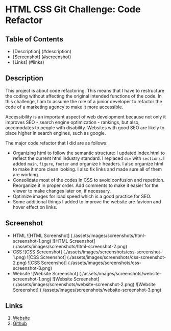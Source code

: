 # HTML CSS Git Challenge: Code Refactor


## Table of Contents

* [Description] (#description)
* [Screenshot] (#screenshot)
* [Links] (#links)

## Description
This project is about code refactoring. This means that I have to restructure the coding without affecting the original intended functions of the code. In this challenge, I am to assume the role of a junior developer to refactor the code of a marketing agency to make it more accessible. 

Accessibility is an important aspect of web development because not only it improves SEO - search engine optimization - rankings, but also, accomodates to people with disability. Websites with good SEO are likely to place higher in search engines, such as google. 

The major code refactor that I did are as follows:
* Organizing html to follow the semantic structure: I updated index.html to reflect the current html industry standard. I replaced `div` with `sections`. I added `main`, `figure`, `footer` and organize `h` headers. I also organize html to make it more clean looking. I also fix links and made sure all of them are working. 
* Consolidate most of the codes in CSS to avoid confusion and repetition. Reorganize it in proper order. Add comments to make it easier for the viewer to make changes later on, if necessary. 
* Optimize images for load speed which is a good practice for SEO. 
* Some additional things I added to improve the website are favicon and hover effect on links. 

## Screenshot
- HTML
![HTML Screenshot] (./assets/images/screenshots/html-screenshot-1.png)
![HTML Screenshot] (./assets/images/screenshots/html-screenshot-2.png)
- CSS
![CSS Screenshot] (./assets/images/screenshots/css-screenshot-1.png)
![CSS Screenshot] (./assets/images/screenshots/css-screenshot-2.png)
![CSS Screenshot] (./assets/images/screenshots/css-screenshot-3.png)
- Website
![Website Screenshot] (./assets/images/screenshots/website-screenshot-1.png)
![Website Screenshot] (./assets/images/screenshots/website-screenshot-2.png)
![Website Screenshot] (./assets/images/screenshots/website-screenshot-3.png)

## Links
1. [Website](https://mlcundayag.github.io/horieson-social-solution-services/)
2. [Github](https://github.com/mlcundayag/horieson-social-solution-services)